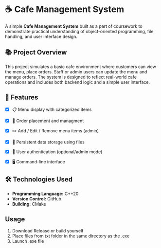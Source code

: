 # ☕ Cafe Management System

A simple **Cafe Management System** built as a part of coursework to demonstrate practical understanding of object-oriented programming, file handling, and user interface design.

## 📚 Project Overview

This project simulates a basic cafe environment where customers can view the menu, place orders. Staff or admin users can update the menu and manage orders. The system is designed to reflect real-world cafe operations and includes both backend logic and a simple user interface.

## 🚀 Features


- [x] 📋 Menu display with categorized items
- [x] 🛒 Order placement and managment
- [x] ✏️ Add / Edit / Remove menu items (admin)
- [x] 💾 Persistent data storage using files
- [x] 👤 User authentication (optional/admin mode)
- [x] 🖥️ Command-line interface


## 🛠️ Technologies Used

- **Programming Language:** C++20
- **Version Control:** GitHub
- **Building:** CMake

## Usage

1. Download Release or build yourself
2. Place files from txt folder in the same directory as the .exe
3. Launch .exe file
